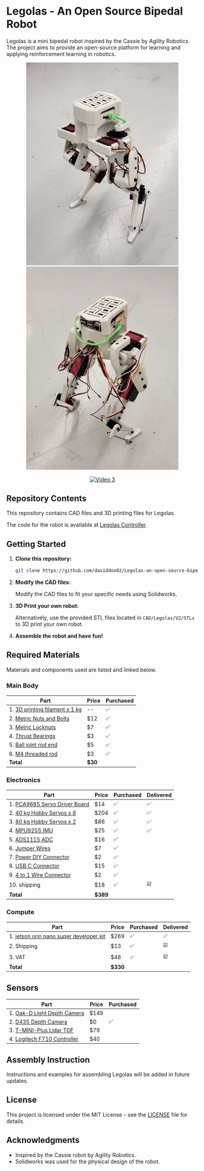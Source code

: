 # Legolas - An Open Source Bipedal Robot

Legolas is a mini bipedal robot inspired by the Cassie by Agility Robotics. The project aims to provide an open-source platform for learning and applying reinforcement learning in robotics.

<p align="center">
  <img src="assets/cover_image_front.jpg" width="400" />
  <img src="assets/cover_image_back.jpg" width="400" />
</p>

<p align="center">
  <a href="assets/Walking_Test_3.mp4"><img src="assets/Walking_Test_3.gif" alt="Video 3" width="800"></a>
</p>

## Repository Contents

This repository contains CAD files and 3D printing files for Legolas. 

The code for the robot is available at [Legolas Controller](https://github.com/daviddoo02/Legolas_Controller).

## Getting Started

1. **Clone this repository:**

    ```bash
    git clone https://github.com/daviddoo02/Legolas-an-open-source-biped/
    ```

2. **Modify the CAD files:**

    Modify the CAD files to fit your specific needs using Solidworks.

3. **3D Print your own robot:**

    Alternatively, use the provided STL files located in `CAD/Legolas/V2/STLs` to 3D print your own robot.

4. **Assemble the robot and have fun!**

## Required Materials

Materials and components used are listed and linked below.

### Main Body

| Part | Price | Purchased |
|------|-------| --------- |
| 1. [3D printing filament x 1 kg](https://www.amazon.com/dp/B089S1HB8K) | -- | :white_check_mark:
| 2. [Metric Nuts and Bolts](https://www.amazon.com/Assortment-M2-M3-M4-M5/dp/B0CBMMPPKF) | $12 | :white_check_mark: |
| 3. [Metric Locknuts](https://www.amazon.com/dp/B0CHVTYLWC) | $7 | :white_check_mark: |
| 4. [Thrust Bearings](https://www.amazon.com/gp/product/B08FHTD8VT) | $3 | :white_check_mark: |
| 5. [Ball joint rod end](https://www.amazon.com/gp/product/B0828T1NNW) | $5 | :white_check_mark: |
| 6. [M4 threaded rod](https://www.amazon.com/gp/product/B01MAYQ12S) | $3 | :white_check_mark: |
| **Total** | **$30** |

### Electronics

| Part | Price | Purchased | Delivered |
| ---- | ----- | --------- | --------- |
| 1. [PCA9685 Servo Driver Board](https://www.amazon.com/gp/product/B07BRS249H) | $14 | :white_check_mark: | :white_check_mark: |
| 2. [40 kg Hobby Servos x 8](https://www.amazon.com/Servo-Torque-Waterproof-Degree-Compatible/dp/B0C95YMMQS) | $204 | :white_check_mark: | :white_check_mark: |
| 3. [80 kg Hobby Servos x 2](https://www.amazon.com/GoolRC-Digital-Torque-Waterproof-Replacements/dp/B0B5H4MWZG/ref=sr_1_2?crid=1JM9GBMY97KTM&keywords=80%2Bkg%2Bservo&qid=1705472455&sprefix=80%2Bkg%2Bservo%2Caps%2C98&sr=8-2&th=1) | $86 | :white_check_mark: | :white_check_mark: |
| 4. [MPU9255 IMU](https://www.amazon.com/-/he/dp/B0D4VYR8KF?ref=ppx_yo2ov_dt_b_fed_asin_title) | $25 | :white_check_mark: | :white_check_mark: |
| 5. [ADS1115 ADC](https://www.amazon.com/gp/product/B07VPFLSMX) | $16 |  :white_check_mark: |
| 6. [Jumper Wires](https://www.amazon.com/Elegoo-EL-CP-004-Multicolored-Breadboard-arduino/dp/B01EV70C78) | $7 | :white_check_mark: |
| 7. [Power DIY Connector](https://www.amazon.com/dp/B09S3S6RYC) | $2 | :white_check_mark: |
| 8. [USB C Connector](https://www.amazon.com/gp/product/B0CN64BR49/ref=ox_sc_act_title_1?smid=AJAM3W8TYBUO0&psc=1) | $15 | :white_check_mark: |
| 9. [4 to 1 Wire Connector](https://www.amazon.com/dp/B0B28GNVGZ) | $2 | :white_check_mark: |
| 10. shipping | $18 | :white_check_mark: | :ballot_box_with_check: |
| **Total** | **$389** |

### Compute
| Part | Price | Purchased | Delivered |
| ---- | ----- | --------- | --------- |
| 1. [jetson orin nano super developer kit](https://crg.co.il/product/nvidia-jetson-orin-nano-8gb-development-kit/) | $269 | :white_check_mark: | :white_check_mark:
| 2. Shipping | $13 | :white_check_mark: | :ballot_box_with_check: |
| 3. VAT | $48 | :white_check_mark: | :ballot_box_with_check: |
| **Total** | **$330** |


## Sensors
| Part | Price | Purchased |
| ---- | ----- | --------- |
| 1. [Oak-D Light Depth Camera](https://shop.luxonis.com/products/oak-d-lite-1) | $149 |
| 2. [D435 Depth Camera](https://www.amazon.com/Intel-Depth-Camera-D435-Tracking/dp/B07B43WP7V) | $0 | :white_check_mark: |
| 3. [T-MINI-Plus Lidar TOF](https://www.amazon.com/dp/B0CCJRWKC5) | $79 |
| 4. [Logitech F710 Controller](https://www.amazon.com/Logitech-940-000117-Gamepad-F710/dp/B0041RR0TW) | $40 |



## Assembly Instruction

Instructions and examples for assembling Legolas will be added in future updates.

## License

This project is licensed under the MIT License - see the [LICENSE](LICENSE) file for details.

## Acknowledgments

- Inspired by the Cassie robot by Agility Robotics.
- Solidworks was used for the physical design of the robot.

